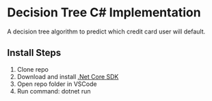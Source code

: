 # Decision Tree C# Implementation

A decision tree algorithm to predict which credit card user will default.

## Install Steps

1. Clone repo
2. Download and install [.Net Core SDK](https://dotnet.microsoft.com/download/dotnet-core/3.0)
3. Open repo folder in VSCode
4. Run command: dotnet run
